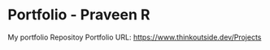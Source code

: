 # Portfolio - Praveen R
 My portfolio Repositoy
 Portfolio URL: https://www.thinkoutside.dev/Projects
